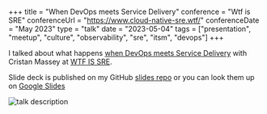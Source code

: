 +++
title =  "When DevOps meets Service Delivery"
conference = "Wtf is SRE"
conferenceUrl = "https://www.cloud-native-sre.wtf/"
conferenceDate = "May 2023"
type = "talk"
date = "2023-05-04"
tags = ["presentation", "meetup", "culture", "observability", "sre", "itsm", "devops"]
+++

I talked about what happens [when DevOps meets Service Delivery](https://agilemanchester.net/programme/how-get-better-understanding-across-org-through-observability) with Cristan Massey at [WTF IS SRE](https://www.cloud-native-sre.wtf/).

Slide deck is published on my GitHub [slides repo](https://github.com/Apostolos-Daniel/slides/blob/main/2023-wtf-is-sre/when-devops-meets-service-delivery.pdf) or you can look them up on [Google Slides](https://docs.google.com/presentation/d/14zgvCFmqZ6roFKi9KTRzw84Zj0Dnv0Fm/edit?usp=sharing&ouid=117274469984719349327&rtpof=true&sd=true)

![talk description](../Wtf-is-sre-when-devops-meets-service-delivery.png)
